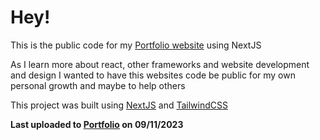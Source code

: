 # Hey!
This is the public code for my [Portfolio website](https://portfolio.petstergaming.com) using NextJS

As I learn more about react, other frameworks and website development and design I wanted to have this websites code be public for my own personal growth and maybe to help others

This project was built using [NextJS](https://nextjs.org/) and [TailwindCSS](https://tailwindcss.com/)

__Last uploaded to [Portfolio](https://portfolio.petstergaming.com) on 09/11/2023__